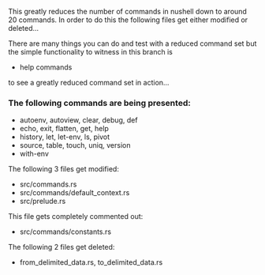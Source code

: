 
This greatly reduces the number of commands in nushell down to
around 20 commands.  In order to do this the following files
get either modified or deleted...

There are many things you can do and test with a reduced command
set but the simple functionality to witness in this branch is

* help commands

to see a greatly reduced command set in action...

### The following commands are being presented:

* autoenv, autoview, clear, debug, def
* echo, exit, flatten, get, help
* history, let, let-env, ls, pivot
* source, table, touch, uniq, version
* with-env

The following 3 files get modified:

* src/commands.rs
* src/commands/default_context.rs
* src/prelude.rs

This file gets completely commented out:

* src/commands/constants.rs

The following 2 files get deleted:

* from_delimited_data.rs, to_delimited_data.rs
